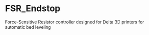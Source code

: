 FSR_Endstop
===========

Force-Sensitive Resistor controller designed for Delta 3D printers for automatic bed leveling
